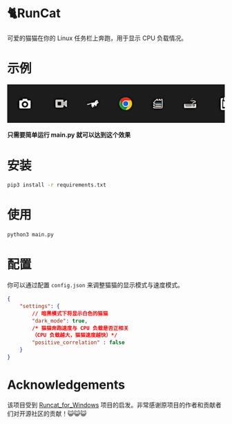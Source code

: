 # 🐈RunCat

可爱的猫猫在你的 Linux 任务栏上奔跑，用于显示 CPU 负载情况。

# 示例

![Demo](/doc/demo.gif)  

**只需要简单运行 main.py 就可以达到这个效果**

# 安装

```bash
pip3 install -r requirements.txt
```

# 使用

```bash
python3 main.py
```

# 配置

你可以通过配置 `config.json` 来调整猫猫的显示模式与速度模式。

```json
{
    "settings": {
        // 暗黑模式下将显示白色的猫猫
        "dark_mode": true,
        /* 猫猫奔跑速度与 CPU 负载是否正相关
        （CPU 负载越大，猫猫速度越快）*/
        "positive_correlation" : false
    }
}
```

# Acknowledgements

该项目受到 [Runcat_for_Windows](https://github.com/Kyome22/RunCat_for_windows) 项目的启发。非常感谢原项目的作者和贡献者们对开源社区的贡献！😺😺😺
